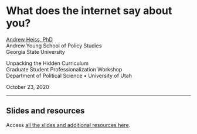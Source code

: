 
# What does the internet say about you?

[Andrew Heiss, PhD](https://www.andrewheiss.com)  
Andrew Young School of Policy Studies  
Georgia State University

Unpacking the Hidden Curriculum  
Graduate Student Professionalization Workshop  
Department of Political Science • University of Utah

October 23, 2020

------------------------------------------------------------------------

## Slides and resources

Access [all the slides and additional resources
here](https://talks.andrewheiss.com/2020-10-23_utah-web-presence/).
